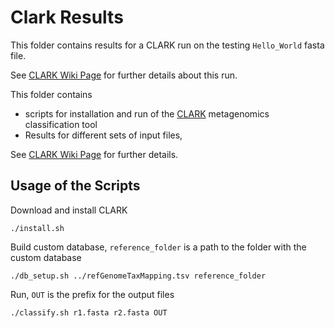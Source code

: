 # Clark Results


This folder contains results for a CLARK run on the testing `Hello_World` fasta file.

See [CLARK Wiki Page](https://github.com/ACHG2018/metagenomics-classification-tools/wiki/CLARK) for further details about this run.

This folder contains

 * scripts for installation and run of the [CLARK](http://clark.cs.ucr.edu/) metagenomics classification tool
 * Results for different sets of input files,

See [CLARK Wiki Page](https://github.com/ACHG2018/metagenomics-classification-tools/wiki/CLARK) for further details.

## Usage of the Scripts

Download and install CLARK
```
./install.sh
```

Build custom database, `reference_folder` is a path to the folder with the custom database
```
./db_setup.sh ../refGenomeTaxMapping.tsv reference_folder
```

Run, `OUT` is the prefix for the output files
```
./classify.sh r1.fasta r2.fasta OUT
```

